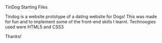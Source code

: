 TinDog Starting Files

Tindog is a website prototype of a dating website for Dogs! This was made for fun and to implement some of the front-end skills I learnt.
Technoogies used were HTML5 and CSS3

Thanks!
